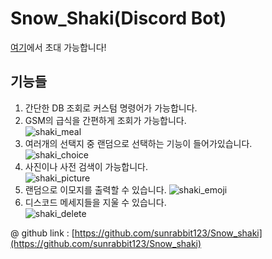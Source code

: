 
# Snow_Shaki(Discord Bot)

[여기](https://discord.com/oauth2/authorize?client_id=700605291196186634&scope=bot&permissions=1610837057)에서 초대 가능합니다!

## 기능들
1. 간단한 DB 조회로 커스텀 명령어가 가능합니다.  
2. GSM의 급식을 간편하게 조회가 가능합니다.  
![shaki_meal](https://user-images.githubusercontent.com/64676070/124094166-7ac96a00-da93-11eb-856f-cb58076aabad.gif)
3. 여러개의 선택지 중 랜덤으로 선택하는 기능이 들어가있습니다.  
![shaki_choice](https://user-images.githubusercontent.com/64676070/124095292-7baecb80-da94-11eb-95d1-db0d3e9368e9.gif)
4. 사진이나 사전 검색이 가능합니다.  
![shaki_picture](https://user-images.githubusercontent.com/64676070/124095306-7f425280-da94-11eb-9248-7e268680cf31.gif)
5. 랜덤으로 이모지를 출력할 수 있습니다. 
![shaki_emoji](https://user-images.githubusercontent.com/64676070/124095274-78b3db00-da94-11eb-9814-9d45387aad64.gif)
6. 디스코드 메세지들을 지울 수 있습니다.  
![shaki_delete](https://user-images.githubusercontent.com/64676070/124094711-fd522980-da93-11eb-8e16-b8330930d28f.gif)

@ github link : [https://github.com/sunrabbit123/Snow_shaki](https://github.com/sunrabbit123/Snow_shaki)

<comment />